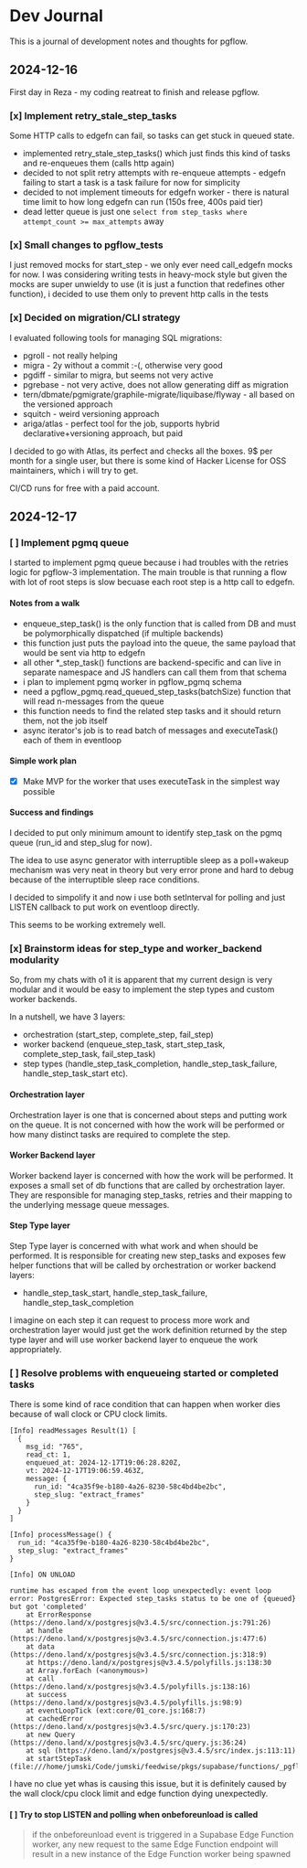 # Dev Journal

This is a journal of development notes and thoughts for pgflow.

## 2024-12-16

First day in Reza - my coding reatreat to finish and release pgflow.

### [x] Implement **retry_stale_step_tasks**

Some HTTP calls to edgefn can fail, so tasks can get stuck in queued state.

- implemented retry_stale_step_tasks() which just finds this kind of tasks and re-enqueues them (calls http again)
- decided to not split retry attempts with re-enqueue attempts - edgefn failing to start a task is a task failure for now for simplicity
- decided to not implement timeouts for edgefn worker - there is natural time limit to how long edgefn can run (150s free, 400s paid tier)
- dead letter queue is just one `select from step_tasks where attempt_count >= max_attempts` away

### [x] Small changes to pgflow_tests

I just removed mocks for start_step - we only ever need call_edgefn mocks for now.
I was considering writing tests in heavy-mock style but given the mocks are super
unwieldy to use (it is just a function that redefines other function),
i decided to use them only to prevent http calls in the tests

### [x] Decided on migration/CLI strategy

I evaluated following tools for managing SQL migrations:

- pgroll - not really helping
- migra - 2y without a commit :-(, otherwise very good
- pgdiff - similar to migra, but seems not very active
- pgrebase - not very active, does not allow generating diff as migration
- tern/dbmate/pgmigrate/graphile-migrate/liquibase/flyway - all based on the versioned approach
- squitch - weird versioning approach
- ariga/atlas - perfect tool for the job, supports hybrid declarative+versioning approach, but paid

I decided to go with Atlas, its perfect and checks all the boxes.
9$ per month for a single user, but there is some kind of Hacker License for OSS maintainers,
which i will try to get.

CI/CD runs for free with a paid account.

## 2024-12-17

### [ ] Implement **pgmq** queue

I started to implement pgmq queue because i had troubles with the retries logic for pgflow-3 implementation.
The main trouble is that running a flow with lot of root steps is slow becuase each root step is a http call to edgefn.

#### Notes from a walk

- enqueue_step_task() is the only function that is called from DB and must be polymorphically dispatched (if multiple backends)
- this function just puts the payload into the queue, the same payload that would be sent via http to edgefn
- all other \*\_step_task() functions are backend-specific and can live in separate namespace and JS handlers can call them from that schema
- i plan to implement pgmq worker in pgflow_pgmq schema
- need a pgflow_pgmq.read_queued_step_tasks(batchSize) function that will read n-messages from the queue
- this function needs to find the related step tasks and it should return them, not the job itself
- async iterator's job is to read batch of messages and executeTask() each of them in eventloop

#### Simple work plan

- [x] Make MVP for the worker that uses executeTask in the simplest way possible

#### Success and findings

I decided to put only minimum amount to identify step_task on the pgmq queue
(run_id and step_slug for now).

The idea to use async generator with interruptible sleep as a poll+wakeup mechanism
was very neat in theory but very error prone and hard to debug because of the
interruptible sleep race conditions.

I decided to simpolify it and now i use both setInterval for polling
and just LISTEN callback to put work on eventloop directly.

This seems to be working extremely well.

### [x] Brainstorm ideas for step_type and worker_backend modularity

So, from my chats with o1 it is apparent that my current design is very modular
and it would be easy to implement the step types and custom worker backends.

In a nutshell, we have 3 layers:

- orchestration (start_step, complete_step, fail_step)
- worker backend (enqueue_step_task, start_step_task, complete_step_task, fail_step_task)
- step types (handle_step_task_completion, handle_step_task_failure, handle_step_task_start etc).

#### Orchestration layer

Orchestration layer is one that is concerned about steps and putting work on the queue.
It is not concerned with how the work will be performed or how many distinct tasks
are required to complete the step.

#### Worker Backend layer

Worker backend layer is concerned with how the work will be performed.
It exposes a small set of db functions that are called by orchestration layer.
They are responsible for managing step_tasks, retries and their mapping to
the underlying message queue messages.

#### Step Type layer

Step Type layer is concerned with what work and when should be performed.
It is responsible for creating new step_tasks and exposes few helper functions
that will be called by orchestration or worker backend layers:

- handle_step_task_start, handle_step_task_failure, handle_step_task_completion

I imagine on each step it can request to process more work and orchestration
layer would just get the work definition returned by the step type layer
and will use worker backend layer to enqueue the work appropriately.

### [ ] Resolve problems with enqueueing started or completed tasks

There is some kind of race condition that can happen when worker dies because
of wall clock or CPU clock limits.

```
[Info] readMessages Result(1) [
  {
    msg_id: "765",
    read_ct: 1,
    enqueued_at: 2024-12-17T19:06:28.820Z,
    vt: 2024-12-17T19:06:59.463Z,
    message: {
      run_id: "4ca35f9e-b180-4a26-8230-58c4bd4be2bc",
      step_slug: "extract_frames"
    }
  }
]

[Info] processMessage() {
  run_id: "4ca35f9e-b180-4a26-8230-58c4bd4be2bc",
  step_slug: "extract_frames"
}

[Info] ON UNLOAD

runtime has escaped from the event loop unexpectedly: event loop error: PostgresError: Expected step_tasks status to be one of {queued} but got 'completed'
    at ErrorResponse (https://deno.land/x/postgresjs@v3.4.5/src/connection.js:791:26)
    at handle (https://deno.land/x/postgresjs@v3.4.5/src/connection.js:477:6)
    at data (https://deno.land/x/postgresjs@v3.4.5/src/connection.js:318:9)
    at https://deno.land/x/postgresjs@v3.4.5/polyfills.js:138:30
    at Array.forEach (<anonymous>)
    at call (https://deno.land/x/postgresjs@v3.4.5/polyfills.js:138:16)
    at success (https://deno.land/x/postgresjs@v3.4.5/polyfills.js:98:9)
    at eventLoopTick (ext:core/01_core.js:168:7)
    at cachedError (https://deno.land/x/postgresjs@v3.4.5/src/query.js:170:23)
    at new Query (https://deno.land/x/postgresjs@v3.4.5/src/query.js:36:24)
    at sql (https://deno.land/x/postgresjs@v3.4.5/src/index.js:113:11)
    at startStepTask (file:///home/jumski/Code/jumski/feedwise/pkgs/supabase/functions/_pgflow/worker/startStepTask.ts:4:28)
```

I have no clue yet whas is causing this issue, but it is definitely caused
by the wall clock/cpu clock limit and edge function dying unexpectedly.

#### [ ] Try to stop LISTEN and polling when onbeforeunload is called

> if the onbeforeunload event is triggered in a Supabase Edge Function worker, any new request to the same Edge Function endpoint will result in a new instance of the Edge Function worker being spawned

